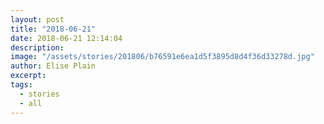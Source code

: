```yaml
---
layout: post
title: "2018-06-21"
date: 2018-06-21 12:14:04
description: 
image: "/assets/stories/201806/b76591e6ea1d5f3895d8d4f36d33278d.jpg"
author: Elise Plain
excerpt: 
tags: 
  - stories
  - all
---
```



<p></p>
